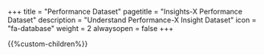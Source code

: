 +++
title = "Performance Dataset"
pagetitle = "Insights-X Performance Dataset"
description = "Understand Performance-X Insight Dataset"
icon = "fa-database" 
weight = 2
alwaysopen = false
+++

{{%custom-children%}}
